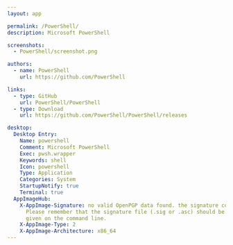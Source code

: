 ```yaml
---
layout: app

permalink: /PowerShell/
description: Microsoft PowerShell

screenshots:
  - PowerShell/screenshot.png

authors:
  - name: PowerShell
    url: https://github.com/PowerShell

links:
  - type: GitHub
    url: PowerShell/PowerShell
  - type: Download
    url: https://github.com/PowerShell/PowerShell/releases

desktop:
  Desktop Entry:
    Name: powershell
    Comment: Microsoft PowerShell
    Exec: pwsh.wrapper
    Keywords: shell
    Icon: powershell
    Type: Application
    Categories: System
    StartupNotify: true
    Terminal: true
  AppImageHub:
    X-AppImage-Signature: no valid OpenPGP data found. the signature could not be verified.
      Please remember that the signature file (.sig or .asc) should be the first file
      given on the command line.
    X-AppImage-Type: 2
    X-AppImage-Architecture: x86_64
---
```

